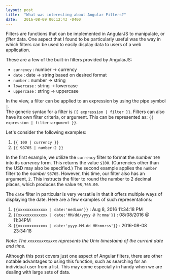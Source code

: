 ```yaml
---
layout: post
title:  "What was interesting about Angular Filters?"
date:   2016-08-09 00:12:43 -0400
---
```


Filters are functions that can be implemented in AngularJS to manipulate, or *filter* data. One aspect that I found to be particularly useful was the way in which filters can be used to easily display data to users of a web application.

These are a few of the built-in filters provided by AngularJS:

* `currency` : number -> currency
* `date` : date -> string based on desired format
* `number` : number -> string
* `lowercase` : string -> lowercase
* `uppercase` : string -> uppercase

In the view, a filter can be applied to an expression by using the pipe symbol `|`.  
The generic syntax for a filter is `{{ expression | filter }}`. 
Filters can also have its own filter criteria, or argument. This can be represented as: `{{ expression | filter:argument }}`. 

Let's consider the following examples:

1. `{{ 100 | currency }}`
2. `{{ 98765 | number:2 }}`

In the first example, we utilize the `currency` filter to format the *number* `100` into its *currency* form. This returns the value `$100`. (Currencies other than the USD may also be specified.) The second example applies the `number` filter to the *number* `98765`. However, this time, our filter also has an argument, `2`. This instructs the filter to round the number to 2 decimal places, which produces the value `98,765.00`.

The `date` filter in particular is very versatile in that it offers multiple ways of displaying the date. Here are a few examples of such representations:

1. `{{xxxxxxxxxxxxx | date:'medium'}}` : Aug 8, 2016 11:34:18 PM
2. `{{xxxxxxxxxxxxx | date:'MM/dd/yyyy @ h:mma'}}` : 08/08/2016 @ 11:34PM
3. `{{xxxxxxxxxxxxx | date:'yyyy-MM-dd HH:mm:ss'}}` : 2016-08-08 23:34:18

*Note: The `xxxxxxxxxxxxx` represents the Unix timestamp of the current date and time.*

Although this post covers just one aspect of Angular filters, there are other notable advantages to using this function, such as searching for an individual user from a list. This may come especially in handy when we are dealing with large sets of data. 
